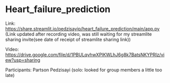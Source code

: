 # Heart_failure_prediction

Link: https://share.streamlit.io/pedzisayip/heart_failure_prediction/main/app.py  (Link updated after recording video, was still waiting for my streamlite sharing invite(see date of receipt of streamlite sharing link))

Video: https://drive.google.com/file/d/1PBULqvhwXPlKWLhJ6g8k7BatsNKYPRIz/view?usp=sharing

Participants: Partson Pedzisayi (solo: looked for group members a little too late)

